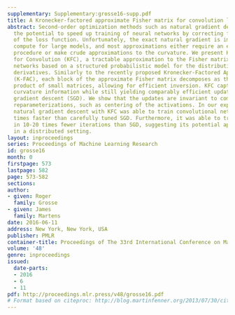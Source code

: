 ```yaml
---
supplementary: Supplementary:grosse16-supp.pdf
title: A Kronecker-factored approximate Fisher matrix for convolution layers
abstract: Second-order optimization methods such as natural gradient descent have
  the potential to speed up training of neural networks by correcting for the curvature
  of the loss function. Unfortunately, the exact natural gradient is impractical to
  compute for large models, and most approximations either require an expensive iterative
  procedure or make crude approximations to the curvature. We present Kronecker Factors
  for Convolution (KFC), a tractable approximation to the Fisher matrix for convolutional
  networks based on a structured probabilistic model for the distribution over backpropagated
  derivatives. Similarly to the recently proposed Kronecker-Factored Approximate Curvature
  (K-FAC), each block of the approximate Fisher matrix decomposes as the Kronecker
  product of small matrices, allowing for efficient inversion. KFC captures important
  curvature information while still yielding comparably efficient updates to stochastic
  gradient descent (SGD). We show that the updates are invariant to commonly used
  reparameterizations, such as centering of the activations. In our experiments, approximate
  natural gradient descent with KFC was able to train convolutional networks several
  times faster than carefully tuned SGD. Furthermore, it was able to train the networks
  in 10-20 times fewer iterations than SGD, suggesting its potential applicability
  in a distributed setting.
layout: inproceedings
series: Proceedings of Machine Learning Research
id: grosse16
month: 0
firstpage: 573
lastpage: 582
page: 573-582
sections: 
author:
- given: Roger
  family: Grosse
- given: James
  family: Martens
date: 2016-06-11
address: New York, New York, USA
publisher: PMLR
container-title: Proceedings of The 33rd International Conference on Machine Learning
volume: '48'
genre: inproceedings
issued:
  date-parts:
  - 2016
  - 6
  - 11
pdf: http://proceedings.mlr.press/v48/grosse16.pdf
# Format based on citeproc: http://blog.martinfenner.org/2013/07/30/citeproc-yaml-for-bibliographies/
---
```


